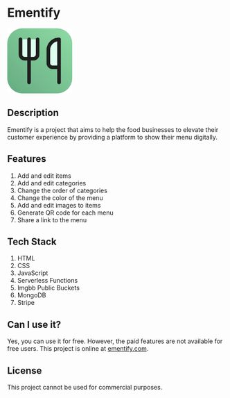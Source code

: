 # Ementify

<img src="/assets/logo.webp" alt="Ementify Logo" width="150" height="150">

## Description

Ementify is a project that aims to help the food businesses to elevate their customer experience by providing a platform to show their menu digitally.

## Features

1. Add and edit items
2. Add and edit categories
3. Change the order of categories
4. Change the color of the menu
5. Add and edit images to items
6. Generate QR code for each menu
7. Share a link to the menu

## Tech Stack

1. HTML
2. CSS
3. JavaScript
4. Serverless Functions
5. Imgbb Public Buckets
6. MongoDB
7. Stripe

## Can I use it?

Yes, you can use it for free. However, the paid features are not available for free users.
This project is online at [ementify.com](https://ementify.com).

## License

This project cannot be used for commercial purposes.
